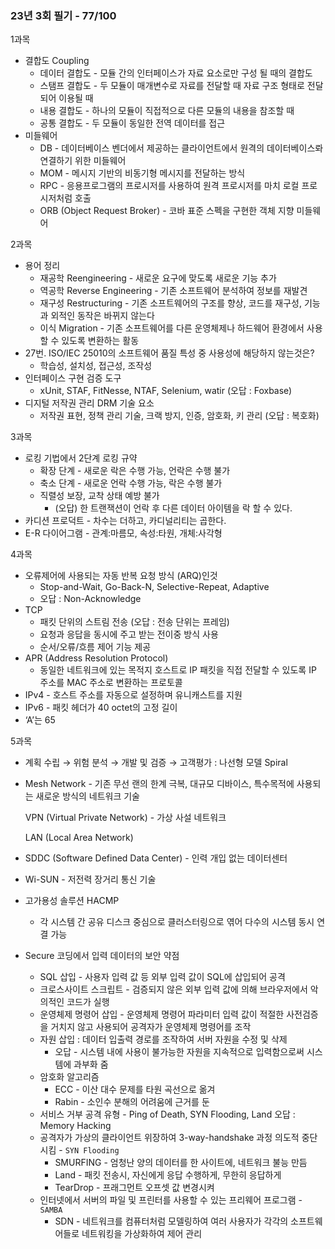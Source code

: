 ### 23년 3회 필기 - 77/100

1과목

- 결합도 Coupling
    - 데이터 결합도 - 모듈 간의 인터페이스가 자료 요소로만 구성 될 때의 결합도
    - 스탬프 결합도 - 두 모듈이 매개변수로 자료를 전달할 때 자료 구조 형태로 전달되어 이용될 때
    - 내용 결합도 - 하나의 모듈이 직접적으로 다른 모듈의 내용을 참조할 때
    - 공통 결합도 - 두 모듈이 동일한 전역 데이터를 접근
- 미들웨어
    - DB - 데이터베이스 벤더에서 제공하는 클라이언트에서 원격의 데이터베이스롸 연결하기 위한 미들웨어
    - MOM - 메시지 기반의 비동기형 메시지를 전달하는 방식
    - RPC - 응용프로그램의 프로시저를 사용하여 원격 프로시저를 마치 로컬 프로시저처럼 호출
    - ORB (Object Request Broker) - 코바 표준 스펙을 구현한 객체 지향 미들웨어

2과목

- 용어 정리
    - 재공학 Reengineering - 새로운 요구에 맞도록 새로운 기능 추가
    - 역공학 Reverse Engineering - 기존 소프트웨어 분석하여 정보를 재발견
    - 재구성 Restructuring - 기존 소프트웨어의 구조를 향상, 코드를 재구성, 기능과 외적인 동작은 바뀌지 않는다
    - 이식 Migration - 기존 소프트웨어를 다른 운영체제나 하드웨어 환경에서 사용할 수 있도록 변환하는 활동
- 27번. ISO/IEC 25010의 소프트웨어 품질 특성 중 사용성에 해당하지 않는것은?
    - 학습성, 설치성, 접근성, 조작성
- 인터페이스 구현 검증 도구
    - xUnit, STAF, FitNesse, NTAF, Selenium, watir (오답 : Foxbase)
- 디지털 저작권 관리 DRM 기술 요소
    - 저작권 표현, 정책 관리 기술, 크랙 방지, 인증, 암호화, 키 관리 (오답 : 복호화)

3과목

- 로킹 기법에서 2단계 로킹 규약
    - 확장 단계 - 새로운 락은 수행 가능, 언락은 수행 불가
    - 축소 단계 - 새로운 언락 수행 가능, 락은 수행 불가
    - 직렬성 보장, 교착 상태 예방 불가
        - (오답) 한 트랜잭션이 언락 후 다른 데이터 아이템을 락 할 수 있다.
- 카디션 프로덕트 - 차수는 더하고, 카디널리티는 곱한다.
- E-R 다이어그램 - 관계:마름모, 속성:타원, 개체:사각형

4과목

- 오류제어에 사용되는 자동 반복 요청 방식 (ARQ)인것
    - Stop-and-Wait, Go-Back-N, Selective-Repeat, Adaptive
    - 오답 : Non-Acknowledge
- TCP
    - 패킷 단위의 스트림 전송 (오답 : 전송 단위는 프레임)
    - 요청과 응답을 동시에 주고 받는 전이중 방식 사용
    - 순서/오류/흐름 제어 기능 제공
- APR (Address Resolution Protocol)
    - 동일한 네트워크에 있는 목적지 호스트로 IP 패킷을 직접 전달할 수 있도록 IP 주소를 MAC 주소로 변환하는 프로토콜
- IPv4 - 호스트 주소를 자동으로 설정하며 유니캐스트를 지원
- IPv6 - 패킷 헤더가 40 octet의 고정 길이
- ‘A’는 65

5과목

- 계획 수립 → 위험 분석 → 개발 및 검증 → 고객평가 : 나선형 모델 Spiral
- Mesh Network - 기존 무선 랜의 한계 극복, 대규모 디바이스, 특수목적에 사용되는 새로운 방식의 네트워크 기술

  VPN (Virtual Private Network) - 가상 사설 네트워크

  LAN (Local Area Network)

- SDDC (Software Defined Data Center) - 인력 개입 없는 데이터센터
- Wi-SUN - 저전력 장거리 통신 기술
- 고가용성 솔루션 HACMP
    - 각 시스템 간 공유 디스크 중심으로 클러스터링으로 엮어 다수의 시스템 동시 연결 가능
- Secure 코딩에서 입력 데이터의 보안 약점
    - SQL 삽입 - 사용자 입력 값 등 외부 입력 값이 SQL에 삽입되어 공격
    - 크로스사이트 스크립트 - 검증되지 않은 외부 입력 값에 의해 브라우저에서 악의적인 코드가 실행
    - 운영체제 명령어 삽입 - 운영체제 명령어 파라미터 입력 값이 적절한 사전검증을 거치지 않고 사용되어 공격자가 운영체제 명령어를 조작
    - 자원 삽입 : 데이터 입출력 경로를 조작하여 서버 자원을 수정 및 삭제
        - 오답 - 시스템 내에 사용이 불가능한 자원을 지속적으로 입력함으로써 시스템에 과부화 줌
    - 암호화 알고리즘
        - ECC - 이산 대수 문제를 타원 곡선으로 옮겨
        - Rabin - 소인수 분해의 어려움에 근거를 둔
    - 서비스 거부 공격 유형 - Ping of Death, SYN Flooding, Land 오답 : Memory Hacking
    - 공격자가 가상의 클라이언트 위장하여 3-way-handshake 과정 의도적 중단시킴 - `SYN Flooding`
        - SMURFING - 엄청난 양의 데이터를 한 사이트에, 네트워크 불능 만듬
        - Land - 패킷 전송시, 자신에게 응답 수행하게, 무한히 응답하게
        - TearDrop - 프래그먼트 오프셋 값 변경시켜
    - 인터넷에서 서버의 파일 및 프린터를 사용할 수 있는 프리웨어 프로그램 - `SAMBA`
        - SDN - 네트워크를 컴퓨터처럼 모델링하여 여러 사용자가 각각의 소프트웨어들로 네트워킹을 가상화하여 제어 관리